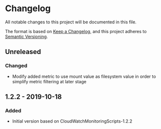 # Changelog

All notable changes to this project will be documented in this file.

The format is based on [Keep a Changelog](https://keepachangelog.com/en/1.0.0/),
and this project adheres to [Semantic Versioning](https://semver.org/spec/v2.0.0.html).

## Unreleased

### Changed
- Modify added metric to use mount value as filesystem value in order to simplify metric filtering at later stage

## 1.2.2 - 2019-10-18
### Added
- Initial version based on CloudWatchMonitoringScripts-1.2.2
